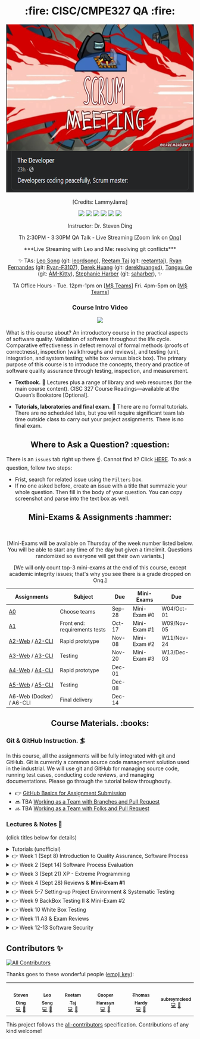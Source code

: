 <h1 align="center"> :fire: CISC/CMPE327 QA :fire: </h1>

<p align="center">
  <img src="/images/unknown.png" height="450px" alt="" />
</p>
<p align="center">
  <p align="center">[Credits: LammyJams]</p>
</p>

<p align="center">
<img src="https://img.shields.io/badge/CISC.CMPE.327-awesome-brightgreen.svg?style=flat-square">
<img src="http://hits.dwyl.io/CISC-CMPE-327/Assignment-Instructions.svg">
<img src="https://img.shields.io/github/issues/CISC-CMPE-327/Assignment-Instructions.svg?style=flat-square">
<img src="https://img.shields.io/badge/PRs-welcome-brightgreen.svg?style=flat-square">
<img src="https://img.shields.io/badge/badges-awesome-green.svg?style=flat-square&color=brightgreen">
<img src="https://img.shields.io/github/license/Naereen/StrapDown.js.svg?style=flat-square&color=brightgreen">
</p>

<p align="center">Instructor: Dr. Steven Ding</p>
<p align="center">Th 2:30PM - 3:30PM QA Talk - Live Streaming [Zoom link on <a href="https://onq.queensu.ca/">Onq</a>]</p>
<p align="center">
***Live Streaming with Leo and Me: resolving git conflicts***
</p>
<p align="center">
  ✨ TAs:  
  <a href="mailto:leo.song@queensu.ca">Leo Song</a> (git: <a href="https://github.com/leordsong">leordsong</a>),
  <a href="mailto:reetam.taj@queensu.ca">Reetam Taj</a> (git: <a href="https://github.com/reetamtaj">reetamtaj</a>), 
  <a href="mailto:17rf@queensu.ca">Ryan Fernandes</a> (git: <a href="https://github.com/Ryan-F3107">Ryan-F3107</a>), 
  <a href="mailto:16dclh@queensu.ca">Derek Huang</a> (git: <a href="https://github.com/derekhuangxd">derekhuangxd</a>),
  <a href="mailto:tongxu.ge@queensu.ca">Tongxu Ge</a> (git: <a href="https://github.com/AM-Kitty">AM-Kitty</a>),
  <a href="mailto:sah16@queensu.ca">Stephanie Harber</a> (git: <a href="https://github.com/saharber">saharber</a>),
  ✨ 
</p>
<p align="center">TA Office Hours - Tue. 12pm-1pm on [<a href="https://teams.microsoft.com/l/meetup-join/19%3ameeting_ZGUwNTU4MjktNTlmOS00MzQyLTgxYWQtMDZlZWY2NDNkNDli%40thread.v2/0?context=%7b%22Tid%22%3a%22d61ecb3b-38b1-42d5-82c4-efb2838b925c%22%2c%22Oid%22%3a%22c4a760a5-b5c6-4d0c-ae28-f6ce2825e21f%22%7d">M$ Teams</a>] Fri. 4pm-5pm on [<a href="https://teams.microsoft.com/l/meetup-join/19%3ameeting_YzgzMjQ2NTYtZTNlYy00MjcyLThhZmQtYTIzZjE3ZWQwOTU5%40thread.v2/0?context=%7b%22Tid%22%3a%22d61ecb3b-38b1-42d5-82c4-efb2838b925c%22%2c%22Oid%22%3a%22c4a760a5-b5c6-4d0c-ae28-f6ce2825e21f%22%7d">M$ Teams</a>]</p>
<h3 align="center"> Course Intro Video </h3>
<p align="center">
  <a href="https://www.youtube.com/watch?v=-mijftItlvA"><img src="https://img.youtube.com/vi/-mijftItlvA/hqdefault.jpg"/></a>
</p>

What is this course about? An introductory course in the practical aspects of software quality. Validation of software throughout the life cycle. Comparative effectiveness in defect removal of formal methods (proofs of correctness), inspection (walkthroughs and reviews), and testing (unit, integration, and system testing; white box versus black box). The primary purpose of this course is to introduce the concepts, theory and practice of software quality assurance through testing, inspection, and measurement.

- **Textbook.** 📖  Lectures plus a range of library and web resources (for the main course content). CISC 327 Course Readings—available at the Queen’s Bookstore [Optional].

- **Tutorials, laboratories and final exam.** 🧯 There are no formal tutorials. There are no scheduled labs, but you will require significant team lab time outside class to carry out your project assignments. There is no final exam.

<h2 align="center"> Where to Ask a Question? :question: </h2> 
  
There is an `issues` tab right up there :point_up:. Cannot find it? Click <a href='https://github.com/CISC-CMPE-327/Assignment-Instructions/issues'>HERE</a>. To ask a question, follow two steps:
- Frist, search for related issue using the `Filters` box. 
- If no one asked before, create an issue with a title that summazie your whole question. Then fill in the body of your question. You can copy screenshot and parse into the text box as well. 

<h2 align="center"> Mini-Exams & Assignments :hammer: </h2> 

<p align="center">
  <img src="https://github.com/CISC-CMPE-327/Information/raw/master/images/dino.gif" height="200px" alt="" />
</p>

<p align="center">
  [Mini-Exams will be available on Thursday of the week number listed below. You will be able to start any time of the day but given a timelimit. Questions randomized so everyone will get their own variants.]
</p>
<p align="center">
  [We will only count top-3 mini-exams at the end of this course, except academic integrity issues; that's why you see there is a grade dropped on Onq.]
</p>

| Assignments                                               | Subject                       | Due    | Mini-Exams   | Due        |
|-----------------------------------------------------------|-------------------------------|--------|--------------|------------|
| [A0](Project/A0.pdf)                                      | Choose teams                  | Sep-28 | Mini-Exam #0 | W04/Oct-01 |
| [A1](Project/A1.md)                                       | Front end: requirements tests | Oct-17 | Mini-Exam #1 | W09/Nov-05 |
| [A2-Web](Project/A2_web.md) / [A2-CLI](Project/A2_cli.md) | Rapid prototype               | Nov-08 | Mini-Exam #2 | W11/Nov-24 |
| [A3-Web](Project/A3_web.md) / [A3-CLI](Project/A3_cli.md) | Testing                       | Nov-20 | Mini-Exam #3 | W13/Dec-03 |
| [A4-Web](Project/A4_web.md) / [A4-CLI](Project/A4_cli.md) | Rapid prototype               | Dec-01 |              |            |
| [A5-Web](Project/A5_web.md) / [A5-CLI](Project/A5_cli.md) | Testing                       | Dec-08 |              |            |
| A6-Web (Docker) / A6-CLI     | Final delivery                | Dec-14 |              |            |

<h2 align="center"> Course Materials. :books: </h2> 


### Git & GitHub Instruction. 🏄 
In this course, all the assignments will be fully integrated with git and GitHub. Git is currently a common source code management solution used in the industrial. We will use git and GitHub for managing source code, running test cases, conducting code reviews, and managing documentations. Please go through the tutorial below throughoutly. 

- 👉  [GitHub Basics for Assignment Submission](https://github.com/CISC-CMPE-327/Information/blob/master/github_basics.md)
- :soon: TBA  [Working as a Team with Branches and Pull Request](BranchTagCommit.md)
- :soon: TBA  [Working as a Team with Folks and Pull Request](ContributionInstructions.md)


### Lectures & Notes 💪


(click titles below for details)

<details><summary>Tutorials (unofficial)</summary>
<p>

- T1: [GitHub basics](tutorials/Tutorial%201.pdf)
  - Practice: git clone, git add, git status, git commit, git diff, git push
- T2: [Branching, and Pull-Request](tutorials/Tutorial%202.pdf)
  - Practice: see slides above
  - Video: https://stream.queensu.ca/Watch/Lw2s9DRb
- T3: Fork and Pull-Request
- T4: Template workthrough and CI
- T5: Docker & Docker Compose

</p>
</details>

<details><summary>👉  Week 1 (Sept 8) Introduction to Quality Assurance, Software Process</summary>
<p>


- L1: Introduction
  - [Course info](lectures/W1-L1-1.pdf)
    - https://stream.queensu.ca/Watch/Gt89Bbj2
  - [Software Quality](lectures/W1-L1-2.pdf)
    - https://stream.queensu.ca/Watch/s6QXx9q8
  - [Software Quality Assurance](lectures/W1-L1-3.pdf) 
    - https://stream.queensu.ca/Watch/w3KNj6f2

- L2: Software Process I:
  - [Quality in context. Software process activities](lectures/W1-L2-1.pdf)
    - https://stream.queensu.ca/Watch/Qn6m5AMg
  - [The Waterfall model](lectures/W1-L2-2.pdf)
    - https://stream.queensu.ca/Watch/j7MHn6k3
  - [The Prototyping model & Evolutionary development](lectures/W1-L2-3.pdf)
    - https://stream.queensu.ca/Watch/Nb69Gdo8

Study questions:
- Fill in the blank: "Know what you're doing", "know what you should be doing", "know how to ????"
- What are the four fundamental process activities?
- What are some drawbacks and benefits of the waterfall model? the spiral model? etc.

</p>
</details>

<details><summary>👉  Week 2 (Sept 14) Software Process Evaluation</summary>
<p>

Some videos are on Youtube rather than streams.queens.ca, cause I am still waiting for those to be processed.

- L3: 
  - [Spiral Model](lectures/W2-L1.pdf)
    - https://stream.queensu.ca/Watch/b3E5Jis6
  - [Iterative & OOM Model](lectures/W2-L2.pdf)
    - https://stream.queensu.ca/Watch/z7PSt2s6
- L4:
  - [Scrum Model](lectures/W2-L11.pdf)
    - https://stream.queensu.ca/Watch/Wy58Xkz4
  - [Process Evaluation](lectures/W2-L12.pdf)
    - https://stream.queensu.ca/Watch/a9GBm3g2
  - [Standards, Maturity & Certification](lectures/W2-L13.pdf)
    - https://stream.queensu.ca/Watch/Nz5g3JTd
 

Study Questions:
- pros and cons of all discussed software models
- scrum model activities and roles
- matuarity level vs certification
- DPP vs Postmortem

</p>
</details>

<details><summary>👉  Week 3 (Sept 21) XP - Extreme Programming</summary>
<p>

Extreme Programming I+II: XP in Practice: The planning game, small releases, metaphor, simplicity, refactoring, pair programming, standards.

- L5 [XP Model](lectures/W3.pdf)
    - Video: https://stream.queensu.ca/Watch/Tx3y7MHp

Study Quetions:
- What are the practices of XP programming?
- What can possibly go wrong with pair programming?
- XP programming values? (interactions, simplicity, testing, ...)

</p>
</details>

<details><summary>👉  Week 4 (Sept 28) Reviews & <b>Mini-Exam #1</b> </summary>
<p>
  
Mini-Exam:
- [Review slides](lectures/R1.pdf)
- [Sample Questions](lectures/Sample.pdf)
- Review Video https://stream.queensu.ca/Watch/Me9f8Y2W (important!!)
- Exam open from Thursday noon to Friday evenining, 1.5 hours (same workload as a 40-minutes in-class quiz).
- Exam will be conducted through onQ.
</p>
</details>


<details><summary>👉  Week 5-7 Setting-up Project Environment & Systematic Testing </summary>
<p>
  

Introduction to Systematic Testing: 
Validation and Verification. Levels of Testing. Unit, integration, system, acceptance testing.

- P2-1 [Systematic Testing](lectures/P2-1.pdf) 
  - Video: https://stream.queensu.ca/Watch/Nd42PaBk

- P2-2 [Black Box Testing I](lectures/P2-2.pdf) 
  - Video: https://stream.queensu.ca/Watch/Bk65PiKt
</p>
</details>


<details><summary>👉  Week 9 BackBox Testing II & Mini-Exam #2 </summary>

<p>
  
Black Box Testing - Output Coverage, Reviews, and Mini-Exam #2 on Systematic Testing - Black Box Testing
 
- P2-3 [Black Box Testing II](lectures/P2-3.pdf) 
  - Video: https://stream.queensu.ca/Watch/Jx25Nnc6
  
- **REVIEW** [Mini-Exam 2](lectures/E2-Review.pdf) 
  - Video: https://stream.queensu.ca/Watch/t3K4WyTe (pay attention to RED highlights).
  

</p>
</details>

<details><summary>👉 Week 10 White Box Testing </summary>

<p>
  
White Box Testing 
 
- P2-4 [White Box Testing I](lectures/P2-4.pdf) 
  - Video: https://stream.queensu.ca/Watch/a3S6KiHr
  
- P2-5 [White Box Testing II](lectures/P2-5.pdf) 
  - Video: https://stream.queensu.ca/Watch/z2LZd9c4
  
</p>

</details>


<details><summary>👉  Week 11 A3 & Exam Reviews </summary>

<p>
  
  
- [REVIEW](lectures/E3-Review.pdf)
  - Video: https://stream.queensu.ca/Watch/q4K6NjEa


</p>
</details>


<details><summary>👉  Week 12-13 Software Security </summary>

  

<p>
  
  
In this part, we will look into two of the most common cyber attacks against applications: SQL Injection and XSS. The most recent cases:
 
- [Nov-23, TikTok's XSS vulnerability enables hacker to take over your account by just one-click](https://www.zdnet.com/article/tiktok-patches-reflected-xss-bug-one-click-account-takeover-exploit/)
- [Nov-27, VMWare's SQL injection bug allows one to leave arbitrary JavaScript running in node.js](https://portswigger.net/daily-swig/vmware-patches-security-flaws-leading-to-rce-in-sd-wan-orchestrator)  

- [Introduction](lectures/P3-sql.pdf)
  - Video: https://stream.queensu.ca/Watch/p2TYs59Q

- [SQL Injection](lectures/P3-sql.pdf) (same slides as above) 
  - Video - Attack: https://stream.queensu.ca/Watch/i5MAo2t3
  - Video - Prevent: https://stream.queensu.ca/Watch/j3SAf74Y
  
- [XSS Attack](lectures/P3-xss.pdf)
  - Video: https://stream.queensu.ca/Watch/t5KWq84C


- [REVIEW](lectures/P3-Review.pdf)
  - Exam opens from Dec-03 to Dec-07
  - Video: TBA 

</p>
</details>

## Contributors ✨


<!-- ALL-CONTRIBUTORS-BADGE:START - Do not remove or modify this section -->
[![All Contributors](https://img.shields.io/badge/all_contributors-6-orange.svg?style=flat-square)](#contributors-)
<!-- ALL-CONTRIBUTORS-BADGE:END -->

Thanks goes to these wonderful people ([emoji key](https://allcontributors.org/docs/en/emoji-key)):

<!-- ALL-CONTRIBUTORS-LIST:START - Do not remove or modify this section -->
<!-- prettier-ignore-start -->
<!-- markdownlint-disable -->
<table>
  <tr>
    <td align="center"><a href="https://l1nna.com/"><img src="https://avatars3.githubusercontent.com/u/8474647?v=4" width="100px;" alt=""/><br /><sub><b>Steven Ding</b></sub></a><br /><a href="https://github.com/CISC-CMPE-327/Information/commits?author=steven-hh-ding" title="Code">💻</a> <a href="https://github.com/CISC-CMPE-327/Information/commits?author=steven-hh-ding" title="Documentation">📖</a></td>
    <td align="center"><a href="https://github.com/leordsong"><img src="https://avatars3.githubusercontent.com/u/13053186?v=4" width="100px;" alt=""/><br /><sub><b>Leo Song</b></sub></a><br /><a href="https://github.com/CISC-CMPE-327/Information/commits?author=leordsong" title="Code">💻</a> <a href="https://github.com/CISC-CMPE-327/Information/commits?author=leordsong" title="Documentation">📖</a></td>
    <td align="center"><a href="https://github.com/reetamtaj"><img src="https://avatars3.githubusercontent.com/u/43523091?v=4" width="100px;" alt=""/><br /><sub><b>Reetam Taj</b></sub></a><br /><a href="https://github.com/CISC-CMPE-327/Information/commits?author=reetamtaj" title="Code">💻</a> <a href="https://github.com/CISC-CMPE-327/Information/commits?author=reetamtaj" title="Documentation">📖</a></td>
    <td align="center"><a href="https://github.com/charasyn"><img src="https://avatars1.githubusercontent.com/u/6129909?v=4" width="100px;" alt=""/><br /><sub><b>Cooper Harasyn</b></sub></a><br /><a href="https://github.com/CISC-CMPE-327/Information/commits?author=charasyn" title="Code">💻</a> <a href="https://github.com/CISC-CMPE-327/Information/commits?author=charasyn" title="Documentation">📖</a></td>
    <td align="center"><a href="https://github.com/THardy98"><img src="https://avatars3.githubusercontent.com/u/15315413?v=4" width="100px;" alt=""/><br /><sub><b>Thomas Hardy</b></sub></a><br /><a href="https://github.com/CISC-CMPE-327/Information/commits?author=THardy98" title="Code">💻</a> <a href="https://github.com/CISC-CMPE-327/Information/commits?author=THardy98" title="Documentation">📖</a></td>
    <td align="center"><a href="https://github.com/aubreymcleod"><img src="https://avatars2.githubusercontent.com/u/62336777?v=4" width="100px;" alt=""/><br /><sub><b>aubreymcleod</b></sub></a><br /><a href="https://github.com/CISC-CMPE-327/Information/commits?author=aubreymcleod" title="Code">💻</a> <a href="https://github.com/CISC-CMPE-327/Information/commits?author=aubreymcleod" title="Documentation">📖</a></td>
  </tr>
</table>

<!-- markdownlint-enable -->
<!-- prettier-ignore-end -->
<!-- ALL-CONTRIBUTORS-LIST:END -->

This project follows the [all-contributors](https://github.com/all-contributors/all-contributors) specification. Contributions of any kind welcome!

